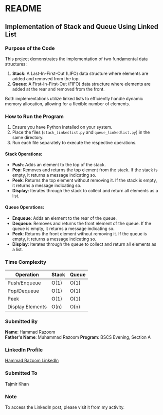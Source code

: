 # README

## Implementation of Stack and Queue Using Linked List

### Purpose of the Code
This project demonstrates the implementation of two fundamental data structures:
1. **Stack**: A Last-In-First-Out (LIFO) data structure where elements are added and removed from the top.
2. **Queue**: A First-In-First-Out (FIFO) data structure where elements are added at the rear and removed from the front.

Both implementations utilize linked lists to efficiently handle dynamic memory allocation, allowing for a flexible number of elements.

### How to Run the Program
1. Ensure you have Python installed on your system.
2. Place the files (`stack_linkedlist.py` and `queue_linkedlist.py`) in the same directory.
3. Run each file separately to execute the respective operations.

#### Stack Operations:
- **Push**: Adds an element to the top of the stack.
- **Pop**: Removes and returns the top element from the stack. If the stack is empty, it returns a message indicating so.
- **Peek**: Returns the top element without removing it. If the stack is empty, it returns a message indicating so.
- **Display**: Iterates through the stack to collect and return all elements as a list.

#### Queue Operations:
- **Enqueue**: Adds an element to the rear of the queue.
- **Dequeue**: Removes and returns the front element of the queue. If the queue is empty, it returns a message indicating so.
- **Peek**: Returns the front element without removing it. If the queue is empty, it returns a message indicating so.
- **Display**: Iterates through the queue to collect and return all elements as a list.

### Time Complexity
| Operation        | Stack | Queue |
|------------------|-------|-------|
| Push/Enqueue     | O(1)  | O(1)  |
| Pop/Dequeue      | O(1)  | O(1)  |
| Peek             | O(1)  | O(1)  |
| Display Elements | O(n)  | O(n)  |

### Submitted By
**Name**: Hammad Razoom  
**Father's Name**: Muhammad Razoom 
**Program**: BSCS Evening, Section A

### LinkedIn Profile
[Hammad Razoom LinkedIn](https://www.linkedin.com/in/hammad-razoom-8a6b94347/)

### Submitted To
Tajmir Khan

### Note
To access the LinkedIn post, please visit it from my activity.
